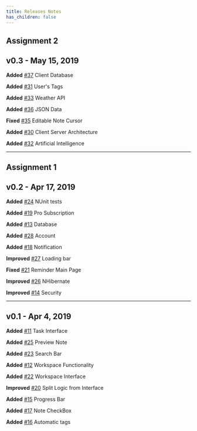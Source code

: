```yaml
---
title: Releases Notes
has_children: false
---
```


## Assignment 2
## v0.3 - May 15, 2019
**Added** [#37](https://github.com/ps-ds-lab/2019-30235-catamold/issues/37) Client Database

**Added** [#31](https://github.com/ps-ds-lab/2019-30235-catamold/issues/31) User's Tags

**Added** [#33](https://github.com/ps-ds-lab/2019-30235-catamold/issues/33) Weather API

**Added** [#36](https://github.com/ps-ds-lab/2019-30235-catamold/issues/36) JSON Data 

**Fixed** [#35](https://github.com/ps-ds-lab/2019-30235-catamold/issues/35) Editable Note Cursor

**Added** [#30](https://github.com/ps-ds-lab/2019-30235-catamold/issues/30) Client Server Architecture

**Added** [#32](https://github.com/ps-ds-lab/2019-30235-catamold/issues/32) Artificial Intelligence

***
## Assignment 1
## v0.2 - Apr 17, 2019
**Added** [#24](https://github.com/ps-ds-lab/2019-30235-catamold/issues/24) NUnit tests

**Added** [#19](https://github.com/ps-ds-lab/2019-30235-catamold/issues/19) Pro Subscription

**Added** [#13](https://github.com/ps-ds-lab/2019-30235-catamold/issues/13) Database

**Added** [#28](https://github.com/ps-ds-lab/2019-30235-catamold/issues/28) Account

**Added** [#18](https://github.com/ps-ds-lab/2019-30235-catamold/issues/18) Notification

**Improved** [#27](https://github.com/ps-ds-lab/2019-30235-catamold/issues/27) Loading bar

**Fixed** [#21](https://github.com/ps-ds-lab/2019-30235-catamold/issues/21) Reminder Main Page

**Improved** [#26](https://github.com/ps-ds-lab/2019-30235-catamold/issues/26) NHibernate

**Improved** [#14](https://github.com/ps-ds-lab/2019-30235-catamold/issues/14) Security

***
## v0.1 - Apr 4, 2019
**Added** [#11](https://github.com/ps-ds-lab/2019-30235-catamold/issues/11) Task Interface

**Added** [#25](https://github.com/ps-ds-lab/2019-30235-catamold/issues/25) Preview Note

**Added** [#23](https://github.com/ps-ds-lab/2019-30235-catamold/issues/23) Search Bar

**Added** [#12](https://github.com/ps-ds-lab/2019-30235-catamold/issues/12) Workspace Functionality

**Added** [#22](https://github.com/ps-ds-lab/2019-30235-catamold/issues/22) Workspace Interface

**Improved** [#20](https://github.com/ps-ds-lab/2019-30235-catamold/issues/20) Split Logic from Interface

**Added** [#15](https://github.com/ps-ds-lab/2019-30235-catamold/issues/15) Progress Bar

**Added** [#17](https://github.com/ps-ds-lab/2019-30235-catamold/issues/17) Note CheckBox

**Added** [#16](https://github.com/ps-ds-lab/2019-30235-catamold/issues/16) Automatic tags